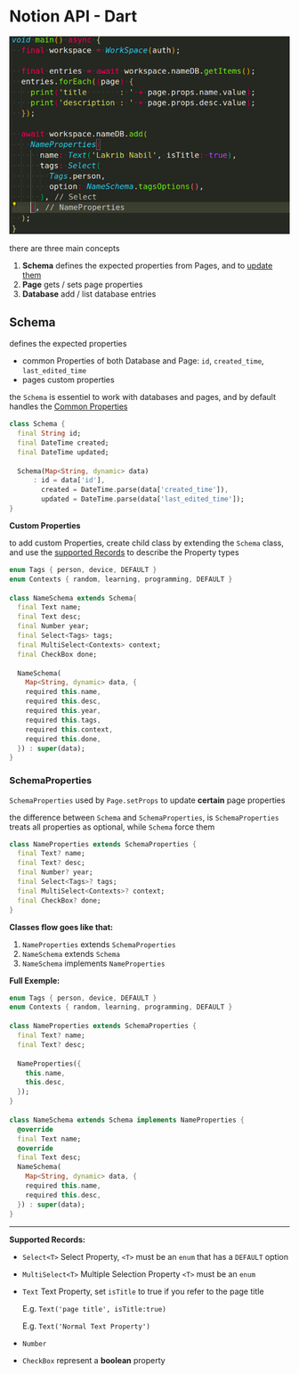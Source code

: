 # Notion API - Dart

![screenshot.png](screenshot.png)

there are three main concepts

1. **Schema** defines the expected properties from Pages, and to [update them](https://www.notion.so/General-API-architecture-2d7150f130a441bfaed2ad8b3611fb2f)
2. **Page** gets / sets page properties
3. **Database** add / list database entries 

## Schema

defines the expected properties

- common Properties of both Database and Page: `id`, `created_time`, `last_edited_time`
- pages custom properties

the `Schema` is essentiel to work with databases and pages, and by default handles the [Common Properties](https://www.notion.so/General-API-architecture-2d7150f130a441bfaed2ad8b3611fb2f) 

```dart
class Schema {
  final String id;
  final DateTime created;
  final DateTime updated;

  Schema(Map<String, dynamic> data)
      : id = data['id'],
        created = DateTime.parse(data['created_time']),
        updated = DateTime.parse(data['last_edited_time']);
}
```

**Custom Properties**

to add custom Properties, create child class by extending the `Schema` class, and use the [supported Records](https://www.notion.so/General-API-architecture-2d7150f130a441bfaed2ad8b3611fb2f) to describe the Property types

```dart
enum Tags { person, device, DEFAULT }
enum Contexts { random, learning, programming, DEFAULT }

class NameSchema extends Schema{
  final Text name;
  final Text desc;
  final Number year;
  final Select<Tags> tags;
  final MultiSelect<Contexts> context;
  final CheckBox done;

  NameSchema(
    Map<String, dynamic> data, {
    required this.name,
    required this.desc,
    required this.year,
    required this.tags,
    required this.context,
    required this.done,
  }) : super(data);
}
```

### SchemaProperties

`SchemaProperties`  used by `Page.setProps` to update **certain** page properties 

the difference between `Schema` and `SchemaProperties`, is `SchemaProperties` treats all properties as optional, while `Schema` force them

```dart
class NameProperties extends SchemaProperties {
  final Text? name;
  final Text? desc;
  final Number? year;
  final Select<Tags>? tags;
  final MultiSelect<Contexts>? context;
  final CheckBox? done;
}
```

**Classes flow goes like that:**

1. `NameProperties` extends `SchemaProperties`
2. `NameSchema` extends `Schema`
3. `NameSchema` implements `NameProperties`

**Full Exemple:**

```dart
enum Tags { person, device, DEFAULT }
enum Contexts { random, learning, programming, DEFAULT }

class NameProperties extends SchemaProperties {
  final Text? name;
  final Text? desc;

  NameProperties({
    this.name,
    this.desc,
  });
}

class NameSchema extends Schema implements NameProperties {
  @override
  final Text name;
  @override
  final Text desc;
  NameSchema(
    Map<String, dynamic> data, {
    required this.name,
    required this.desc,
  }) : super(data);
}
```

---

**Supported Records:**

- `Select<T>`  Select Property, `<T>` must be an `enum` that has a `DEFAULT` option
- `MultiSelect<T>` Multiple Selection Property `<T>` must be an `enum`
- `Text` Text Property, set `isTitle` to true if you refer to the page title

    E.g. `Text('page title', isTitle:true)`

    E.g. `Text('Normal Text Property')`

- `Number`
- `CheckBox` represent a **boolean** property
